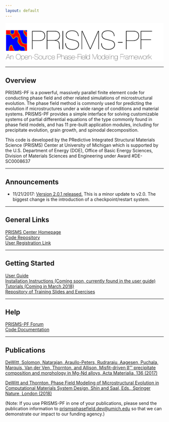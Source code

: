 ```yaml
---
layout: default
---
```

[![PRISMS-PF Logo](assets/logo.png)](https://prisms-center.github.io/phaseField/)


***
## Overview
PRISMS-PF is a powerful, massively parallel finite element code for conducting phase field and other related simulations of microstructural evolution. The phase field method is commonly used for predicting the evolution if microstructures under a wide range of conditions and material systems. PRISMS-PF provides a simple interface for solving customizable systems of partial differential equations of the type commonly found in phase field models, and has 11 pre-built application modules, including for precipitate evolution, grain growth, and spinodal decomposition.

This code is developed by the PRedictive Integrated Structural Materials Science (PRISMS) Center at University of Michigan which is supported by the U.S. Department of Energy (DOE), Office of Basic Energy Sciences, Division of Materials Sciences and Engineering under Award #DE-SC0008637

***
## Announcements
- 11/21/2017: [Version 2.0.1 released.](https://github.com/prisms-center/phaseField/releases/tag/v2.0.1) This is a minor update to v2.0. The biggest change is the introduction of a checkpoint/restart system.

***
## General Links
[PRISMS Center Homepage](http://www.prisms-center.org/#/home) <br>
[Code Repository](https://github.com/prisms-center/phaseField) <br>
[User Registration Link](http://goo.gl/forms/GXo7Im8p2Y)

***
## Getting Started
[User Guide](https://github.com/prisms-center/phaseField/raw/master/prismspf_user_guide.pdf) <br>
[Installation Instructions (Coming soon, currently found in the user guide)](pages/installation.html) <br>
[Tutorials (Coming in March 2018)](pages/tutorial.html) <br>
[Repository of Training Slides and Exercises](https://goo.gl/BBTkJ8)

***
## Help
[PRISMS-PF Forum](https://groups.google.com/forum/#!forum/prisms-pf-users) <br>
[Code Documentation](doxygen_files/index.html)

***
## Publications
[DeWitt, Solomon, Natarajan, Araullo-Peters, Rudraraju, Aagesen, Puchala, Marquis, Van der Ven, Thornton, and Allison, Misfit-driven β′′′ precipitate composition and morphology in Mg-Nd alloys, Acta Materialia, 136 (2017)](https://www.sciencedirect.com/science/article/pii/S1359645417305281)


[DeWitt and Thornton, Phase Field Modeling of Microstructural Evolution in Computational Materials System Design, Shin and Saal, Eds., Springer Nature, London (2018)](https://link.springer.com/chapter/10.1007/978-3-319-68280-8_4)


(Note: If you use PRISMS-PF in one of your publications, please send the publication information to [prismsphasefield.dev@umich.edu](mailto:prismsphasefield.dev@umich.edu) so that we can demonstrate our impact to our funding agency.)
